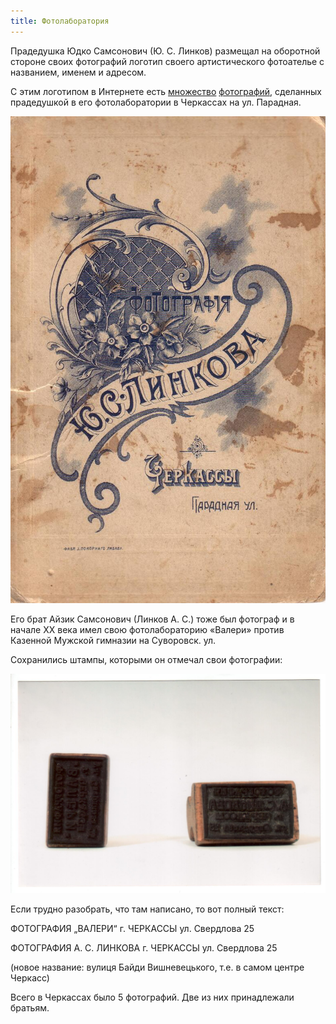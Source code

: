 ```yaml
---
title: Фотолаборатория
---
```

Прадедушка Юдко Самсонович (Ю. С. Линков) размещал на оборотной стороне
своих фотографий логотип своего артистического фотоателье с названием,
именем и адресом.

С этим логотипом в Интернете есть
[множество](https://www.google.com/search?q="Линков+Ю+С")
[фотографий](https://www.google.com/search?q="Ю+С+Линков"),
сделанных прадедушкой в его фотолаборатории в Черкассах на ул. Парадная.

![logo](/files/judka/photo/praded/photo0002.jpg)

Его брат Айзик Самсонович (Линков А. С.)
тоже был фотограф и в начале XX века имел свою фотолабораторию
«Валери» против Казенной Мужской гимназии на Суворовск. ул.

Сохранились штампы, которыми он отмечал свои фотографии:

![stamps](/files/judka/photo/praded/stamps.jpg)

Если трудно разобрать, что там написано, то вот полный текст:

ФОТОГРАФИЯ
„ВАЛЕРИ“
г. ЧЕРКАССЫ
ул. Свердлова 25

ФОТОГРАФИЯ
А. С. ЛИНКОВА
г. ЧЕРКАССЫ
ул. Свердлова 25

(новое название: вулиця Байди Вишневецького, т.е. в самом центре Черкасс)

Всего в Черкассах было 5 фотографий.  Две из них принадлежали братьям.
